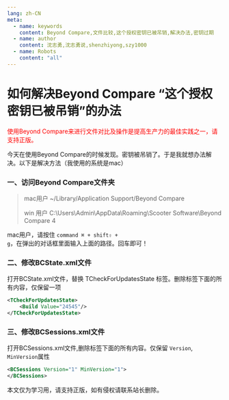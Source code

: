 ```yaml
---
lang: zh-CN
meta:
  - name: keywords
    content: Beyond Compare,文件比较,这个授权密钥已被吊销,解决办法,密钥过期
  - name: author
    content: 沈志勇,沈志勇说,shenzhiyong,szy1000
  - name: Robots 
    content: "all"
---
```


# 如何解决Beyond Compare “这个授权密钥已被吊销”的办法

<font color="red">使用Beyond Compare来进行文件对比及操作是提高生产力的最佳实践之一，请支持正版。</font>

今天在使用Beyond Compare的时候发现。密钥被吊销了。于是我就想办法解决。以下是解决方法（我使用的系统是mac）

### 一、访问Beyond Compare文件夹

> mac用户
> ~/Library/Application Support/Beyond Compare
>
>win 用户
>C:\Users\Admin\AppData\Roaming\Scooter Software\Beyond Compare 4

mac用户，请按住 <code>command ⌘ + shift⇧ + g</code>，在弹出的对话框里面输入上面的路径。回车即可！

### 二、修改BCState.xml文件

打开BCState.xml文件，替换 TCheckForUpdatesState 标签。删除标签下面的所有内容，仅保留一项

```xml
<TCheckForUpdatesState>
    <Build Value="24545"/> 
</TCheckForUpdatesState>
```


### 三、修改BCSessions.xml文件

打开BCSessions.xml文件,删除标签下面的所有内容。仅保留 <code>Version</code>, <code>MinVersion</code>属性
```xml
<BCSessions Version="1" MinVersion="1">
</BCSessions>
```



本文仅为学习用，请支持正版，如有侵权请联系站长删除。

<contact></contact>
